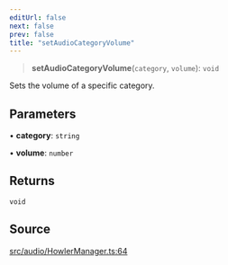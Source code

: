 ```yaml
---
editUrl: false
next: false
prev: false
title: "setAudioCategoryVolume"
---
```


> **setAudioCategoryVolume**(`category`, `volume`): `void`

Sets the volume of a specific category.

## Parameters

• **category**: `string`

• **volume**: `number`

## Returns

`void`

## Source

[src/audio/HowlerManager.ts:64](https://github.com/relishinc/dill-pixel/blob/543438455c9a47928084300159416186c2aa1095/src/audio/HowlerManager.ts#L64)
